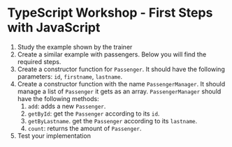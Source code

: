 # TypeScript Workshop - First Steps with JavaScript

1. Study the example shown by the trainer
2. Create a similar example with passengers. Below you will find the required steps.
3. Create a constructor function for `Passenger`. It should have the following parameters: `id`, `firstname`, `lastname`.
4. Create a constructor function with the name `PassengerManager`. It should manage a list of `Passenger` it gets as an array. `PassengerManager` should have the following methods:
   1. `add`: adds a new `Passenger`.
   2. `getById`: get the `Passenger` according to its `id`.
   3. `getByLastname`. get the `Passenger` according to its `lastname`.
   4. `count`: returns the amount of `Passenger`.
5. Test your implementation

